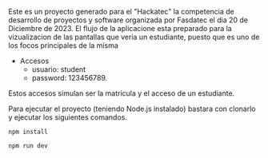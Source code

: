 Este es un proyecto generado para el "Hackatec" la competencia de desarrollo de proyectos y software organizada por Fasdatec el dia 20 de Diciembre de 2023.
El flujo de la aplicacione esta preparado para la vizualizacion de las pantallas que veria un estudiante, puesto que es uno de los focos principales de la misma

- Accesos
    - usuario: student
    - password: 123456789.

Estos accesos simulan ser la matricula y el acceso de un estudiante.

Para ejecutar el proyecto (teniendo Node.js instalado) bastara con clonarlo y ejecutar los siguientes comandos.

    npm install
    
    npm run dev
